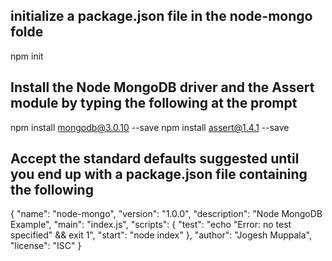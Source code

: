 ##  initialize a package.json file in the node-mongo folde
npm init

## Install the Node MongoDB driver and the Assert module by typing the following at the prompt
npm install mongodb@3.0.10 --save
npm install assert@1.4.1 --save 

## Accept the standard defaults suggested until you end up with a package.json file containing the following
{
  "name": "node-mongo",
  "version": "1.0.0",
  "description": "Node MongoDB Example",
  "main": "index.js",
  "scripts": {
    "test": "echo \"Error: no test specified\" && exit 1",
    "start": "node index"
  },
  "author": "Jogesh Muppala",
  "license": "ISC"
}